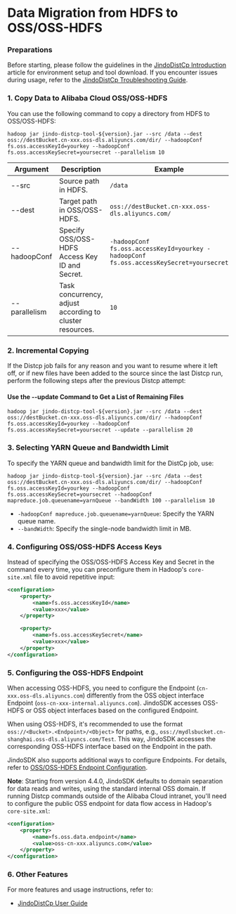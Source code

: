 # Data Migration from HDFS to OSS/OSS-HDFS

### Preparations
Before starting, please follow the guidelines in the [JindoDistCp Introduction](jindodistcp_quickstart.md) article for environment setup and tool download. If you encounter issues during usage, refer to the [JindoDistCp Troubleshooting Guide](jindodistcp_faq.md).

### 1. Copy Data to Alibaba Cloud OSS/OSS-HDFS
You can use the following command to copy a directory from HDFS to OSS/OSS-HDFS:

```shell
hadoop jar jindo-distcp-tool-${version}.jar --src /data --dest oss://destBucket.cn-xxx.oss-dls.aliyuncs.com/dir/ --hadoopConf fs.oss.accessKeyId=yourkey --hadoopConf fs.oss.accessKeySecret=yoursecret --parallelism 10
```

| Argument | Description | Example |
| --- | --- | --- |
| --src | Source path in HDFS. | `/data` |
| --dest | Target path in OSS/OSS-HDFS. | `oss://destBucket.cn-xxx.oss-dls.aliyuncs.com/` |
| --hadoopConf | Specify OSS/OSS-HDFS Access Key ID and Secret. | `-hadoopConf fs.oss.accessKeyId=yourkey -hadoopConf fs.oss.accessKeySecret=yoursecret` |
| --parallelism | Task concurrency, adjust according to cluster resources. | `10` |

### 2. Incremental Copying
If the Distcp job fails for any reason and you want to resume where it left off, or if new files have been added to the source since the last Distcp run, perform the following steps after the previous Distcp attempt:

#### Use the --update Command to Get a List of Remaining Files
```shell
hadoop jar jindo-distcp-tool-${version}.jar --src /data --dest oss://destBucket.cn-xxx.oss-dls.aliyuncs.com/dir/ --hadoopConf fs.oss.accessKeyId=yourkey --hadoopConf fs.oss.accessKeySecret=yoursecret --update --parallelism 20
```

### 3. Selecting YARN Queue and Bandwidth Limit
To specify the YARN queue and bandwidth limit for the DistCp job, use:

```shell
hadoop jar jindo-distcp-tool-${version}.jar --src /data --dest oss://destBucket.cn-xxx.oss-dls.aliyuncs.com/dir/ --hadoopConf fs.oss.accessKeyId=yourkey --hadoopConf fs.oss.accessKeySecret=yoursecret --hadoopConf mapreduce.job.queuename=yarnQueue --bandWidth 100 --parallelism 10
```

* `-hadoopConf mapreduce.job.queuename=yarnQueue`: Specify the YARN queue name.
* `--bandWidth`: Specify the single-node bandwidth limit in MB.

### 4. Configuring OSS/OSS-HDFS Access Keys
Instead of specifying the OSS/OSS-HDFS Access Key and Secret in the command every time, you can preconfigure them in Hadoop's `core-site.xml` file to avoid repetitive input:

```xml
<configuration>
    <property>
        <name>fs.oss.accessKeyId</name>
        <value>xxx</value>
    </property>

    <property>
        <name>fs.oss.accessKeySecret</name>
        <value>xxx</value>
    </property>
</configuration>
```

### 5. Configuring the OSS-HDFS Endpoint

When accessing OSS-HDFS, you need to configure the Endpoint (`cn-xxx.oss-dls.aliyuncs.com`) differently from the OSS object interface Endpoint (`oss-cn-xxx-internal.aliyuncs.com`). JindoSDK accesses OSS-HDFS or OSS object interfaces based on the configured Endpoint.

When using OSS-HDFS, it's recommended to use the format `oss://<Bucket>.<Endpoint>/<Object>` for paths, e.g., `oss://mydlsbucket.cn-shanghai.oss-dls.aliyuncs.com/Test`. This way, JindoSDK accesses the corresponding OSS-HDFS interface based on the Endpoint in the path.

JindoSDK also supports additional ways to configure Endpoints. For details, refer to [OSS/OSS-HDFS Endpoint Configuration](../jindosdk/jindosdk_endpoint_configuration.md).

**Note**:
Starting from version 4.4.0, JindoSDK defaults to domain separation for data reads and writes, using the standard internal OSS domain. If running Distcp commands outside of the Alibaba Cloud intranet, you'll need to configure the public OSS endpoint for data flow access in Hadoop's `core-site.xml`:

```xml
<configuration>
    <property>
        <name>fs.oss.data.endpoint</name>
        <value>oss-cn-xxx.aliyuncs.com</value>
    </property>
</configuration>
```

### 6. Other Features
For more features and usage instructions, refer to:
* [JindoDistCp User Guide](jindodistcp_quickstart.md)